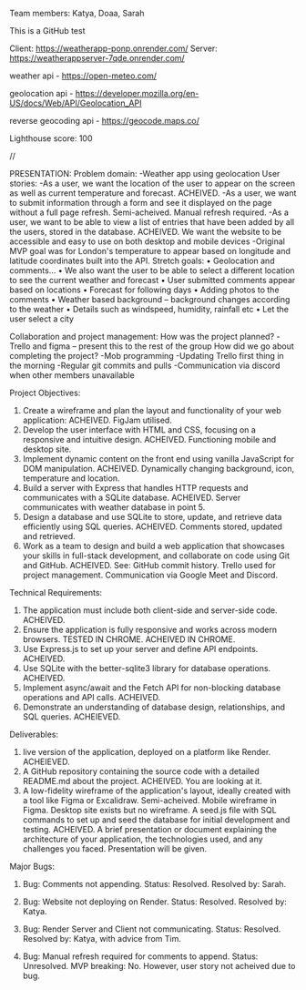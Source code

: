 Team members: Katya, Doaa, Sarah

This is a GitHub test

Client: https://weatherapp-ponp.onrender.com/
Server: https://weatherappserver-7qde.onrender.com/

weather api - https://open-meteo.com/

geolocation api - https://developer.mozilla.org/en-US/docs/Web/API/Geolocation_API

reverse geocoding api - https://geocode.maps.co/

Lighthouse score: 100

//

PRESENTATION:
Problem domain:
-Weather app using geolocation
User stories:
-As a user, we want the location of the user to appear on the screen as well as current temperature and forecast. ACHEIVED.
-As a user, we want to submit information through a form and see it displayed on the page without a full page refresh. Semi-acheived. Manual refresh required.
-As a user, we want to be able to view a list of entries that have been added by all the users, stored in the database. ACHEIVED.
We want the website to be accessible and easy to use on both desktop and mobile devices
-Original MVP goal was for London's temperature to appear based on longitude and latitude coordinates built into the API.
Stretch goals:
• Geolocation and comments…
• We also want the user to be able to select a different location to see the current weather and forecast
• User submitted comments appear based on locations
• Forecast for following days
• Adding photos to the comments
• Weather based background – background changes according to the weather
• Details such as windspeed, humidity, rainfall etc
• Let the user select a city

Collaboration and project management:
How was the project planned?
-Trello and figma – present this to the rest of the group
How did we go about completing the project?
-Mob programming
-Updating Trello first thing in the morning
-Regular git commits and pulls
-Communication via discord when other members unavailable

Project Objectives:

1. Create a wireframe and plan the layout and functionality of your web application: ACHEIVED. FigJam utilised.
2. Develop the user interface with HTML and CSS, focusing on a responsive and intuitive design. ACHEIVED. Functioning mobile and desktop site.
3. Implement dynamic content on the front end using vanilla JavaScript for DOM manipulation. ACHEIVED. Dynamically changing background, icon, temperature and location.
4. Build a server with Express that handles HTTP requests and communicates with a SQLite database. ACHEIVED. Server communicates with weather database in point 5.
5. Design a database and use SQLite to store, update, and retrieve data efficiently using SQL queries. ACHEIVED. Comments stored, updated and retrieved.
6. Work as a team to design and build a web application that showcases your skills in full-stack development, and collaborate on code using Git and GitHub. ACHEIVED. See: GitHub commit history. Trello used for project management. Communication via Google Meet and Discord.

Technical Requirements:

1. The application must include both client-side and server-side code. ACHEIVED.
2. Ensure the application is fully responsive and works across modern browsers. TESTED IN CHROME. ACHEIVED IN CHROME.
3. Use Express.js to set up your server and define API endpoints. ACHEIVED.
4. Use SQLite with the better-sqlite3 library for database operations. ACHEIVED.
5. Implement async/await and the Fetch API for non-blocking database operations and API calls. ACHEIVED.
6. Demonstrate an understanding of database design, relationships, and SQL queries. ACHEIEVED.

Deliverables:

1. live version of the application, deployed on a platform like Render. ACHEIEVED.
2. A GitHub repository containing the source code with a detailed README.md about the project. ACHEIVED. You are looking at it.
3. A low-fidelity wireframe of the application's layout, ideally created with a tool like Figma or Excalidraw. Semi-acheived. Mobile wireframe in Figma. Desktop site exists but no wireframe.
   A seed.js file with SQL commands to set up and seed the database for initial development and testing. ACHEIVED.
   A brief presentation or document explaining the architecture of your application, the technologies used, and any challenges you faced. Presentation will be given.

Major Bugs:

1. Bug: Comments not appending.
   Status: Resolved.
   Resolved by: Sarah.

2. Bug: Website not deploying on Render.
   Status: Resolved.
   Resolved by: Katya.

3. Bug: Render Server and Client not communicating.
   Status: Resolved.
   Resolved by: Katya, with advice from Tim.

4. Bug: Manual refresh required for comments to append.
   Status: Unresolved.
   MVP breaking: No. However, user story not acheived due to bug.
